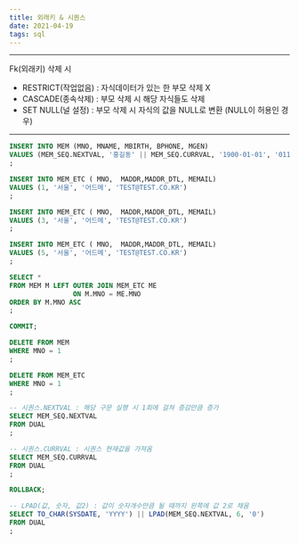 ```yaml
---
title: 외래키 & 시퀀스
date: 2021-04-19
tags: sql
---
```


-----

Fk(외래키) 삭제 시
- RESTRICT(작업없음) : 자식데이터가 있는 한 부모 삭제 X
- CASCADE(종속삭제) : 부모 삭제 시 해당 자식들도 삭제
- SET NULL(널 설정) : 부모 삭제 시 자식의 값을 NULL로 변환
					 (NULL이 허용인 경우)

-----

```sql
INSERT INTO MEM (MNO, MNAME, MBIRTH, BPHONE, MGEN)
VALUES (MEM_SEQ.NEXTVAL, '홍길동' || MEM_SEQ.CURRVAL, '1900-01-01', '011-123-1234', 0)
;

INSERT INTO MEM_ETC ( MNO,  MADDR,MADDR_DTL, MEMAIL)
VALUES (1, '서울', '어드메', 'TEST@TEST.CO.KR')
;

INSERT INTO MEM_ETC ( MNO,  MADDR,MADDR_DTL, MEMAIL)
VALUES (3, '서울', '어드메', 'TEST@TEST.CO.KR')
;

INSERT INTO MEM_ETC ( MNO,  MADDR,MADDR_DTL, MEMAIL)
VALUES (5, '서울', '어드메', 'TEST@TEST.CO.KR')
;

SELECT *
FROM MEM M LEFT OUTER JOIN MEM_ETC ME
                ON M.MNO = ME.MNO
ORDER BY M.MNO ASC
;

COMMIT;

DELETE FROM MEM
WHERE MNO = 1
;

DELETE FROM MEM_ETC
WHERE MNO = 1
;

-- 시퀀스.NEXTVAL : 해당 구문 실행 시 1회에 걸쳐 증감만큼 증가
SELECT MEM_SEQ.NEXTVAL
FROM DUAL
;

-- 시퀀스.CURRVAL : 시퀀스 현재값을 가져옴
SELECT MEM_SEQ.CURRVAL
FROM DUAL
;

ROLLBACK;

-- LPAD(값, 숫자, 값2) : 값이 숫자개수만큼 될 때까지 왼쪽에 값 2로 채움
SELECT TO_CHAR(SYSDATE, 'YYYY') || LPAD(MEM_SEQ.NEXTVAL, 6, '0')
FROM DUAL
;
